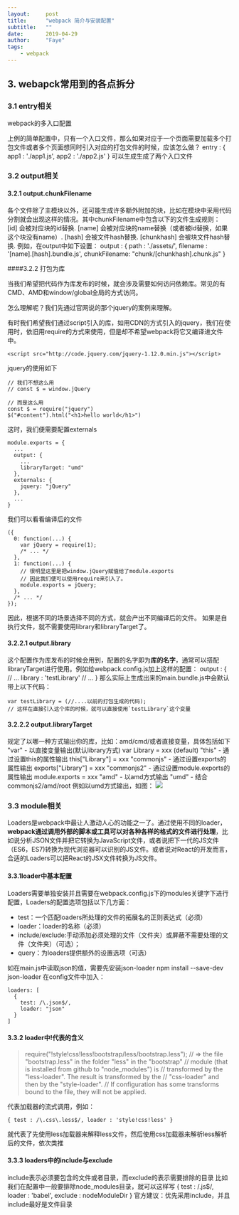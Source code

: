```yaml
---
layout:     post
title:      "webpack 简介与安装配置"
subtitle:   ""
date:       2019-04-29
author:     "Faye"
tags:
    - webpack
---
```


## 3. webapck常用到的各点拆分
### 3.1 entry相关
webpack的多入口配置

上例的简单配置中，只有一个入口文件，那么如果对应于一个页面需要加载多个打包文件或者多个页面想同时引入对应的打包文件的时候，应该怎么做？
entry : {
    app1 : './app1.js',
    app2 : './app2.js'
}
可以生成生成了两个入口文件

### 3.2 output相关
#### 3.2.1 output.chunkFilename
各个文件除了主模块以外，还可能生成许多额外附加的块，比如在模块中采用代码分割就会出现这样的情况。其中chunkFilename中包含以下的文件生成规则：
[id] 会被对应块的id替换.
[name] 会被对应块的name替换（或者被id替换，如果这个块没有name）.
[hash] 会被文件hash替换.
[chunkhash] 会被块文件hash替换.
例如，在output中如下设置：
output : {
    path : './assets/',
    filename : '[name].[hash].bundle.js',
    chunkFilename: "chunk/[chunkhash].chunk.js"
}

####3.2.2 打包为库

当我们希望把代码作为库发布的时候，就会涉及需要如何访问依赖库。常见的有CMD、AMD和window/global全局的方式访问。

怎么理解呢？我们先通过官网说的那个jquery的案例来理解。

有时我们希望我们通过script引入的库，如用CDN的方式引入的jquery，我们在使用时，依旧用require的方式来使用，但是却不希望webpack将它又编译进文件中。

    <script src="http://code.jquery.com/jquery-1.12.0.min.js"></script>
    
jquery的使用如下

```
// 我们不想这么用
// const $ = window.jQuery

// 而是这么用
const $ = require("jquery")
$("#content").html("<h1>hello world</h1>")
```

这时，我们便需要配置externals

```
module.exports = {
  ...
  output: {
    ...
    libraryTarget: "umd"
  },
  externals: {
    jquery: "jQuery"
  },
  ...
}
```

我们可以看看编译后的文件

```
({
  0: function(...) {
    var jQuery = require(1);
    /* ... */
  },
  1: function(...) {
    // 很明显这里是把window.jQuery赋值给了module.exports
    // 因此我们便可以使用require来引入了。
    module.exports = jQuery;
  },
  /* ... */
});
```

因此，根据不同的场景选择不同的方式，就会产出不同编译后的文件。
如果是自执行文件，就不需要使用library和libraryTarget了。  

#### 3.2.2.1 output.library
这个配置作为库发布的时候会用到，配置的名字即为**库的名字**，通常可以搭配libraryTarget进行使用。例如给webpack.config.js加上这样的配置：
output : {
    // ...
    library : 'testLibrary'
    // ...
}
那么实际上生成出来的main.bundle.js中会默认带上以下代码：
```
var testLibrary = (//....以前的打包生成的代码);
// 这样在直接引入这个库的时候，就可以直接使用`testLibrary`这个变量
```

#### 3.2.2.2 output.libraryTarget
规定了以哪一种方式输出你的库，比如：amd/cmd/或者直接变量，具体包括如下
"var" - 以直接变量输出(默认library方式) var Library = xxx (default)
"this" - 通过设置this的属性输出 this["Library"] = xxx
"commonjs" - 通过设置exports的属性输出 exports["Library"] = xxx
"commonjs2" - 通过设置module.exports的属性输出 module.exports = xxx
"amd" - 以amd方式输出
"umd" - 结合commonjs2/amd/root
例如以umd方式输出，如图：
![](http://img.blog.csdn.net/20160723142325583)

### 3.3 module相关
Loaders是webpack中最让人激动人心的功能之一了。通过使用不同的loader，**webpack通过调用外部的脚本或工具可以对各种各样的格式的文件进行处理**，比如说分析JSON文件并把它转换为JavaScript文件，或者说把下一代的JS文件（ES6，ES7)转换为现代浏览器可以识别的JS文件。或者说对React的开发而言，合适的Loaders可以把React的JSX文件转换为JS文件。
#### 3.3.1loader中基本配置  
Loaders需要单独安装并且需要在webpack.config.js下的modules关键字下进行配置，Loaders的配置选项包括以下几方面：

- test：一个匹配loaders所处理的文件的拓展名的正则表达式（必须）
- loader：loader的名称（必须）
- include/exclude:手动添加必须处理的文件（文件夹）或屏蔽不需要处理的文件（文件夹）（可选）；
- query：为loaders提供额外的设置选项（可选）

如在main.js中读取json的值，需要先安装json-loader
    npm install --save-dev json-loader
在config文件中加入：  
```
loaders: [
  {
    test: /\.json$/,
    loader: "json"
  }
]
```  
#### 3.3.2 loader中!代表的含义
>require("!style!css!less!bootstrap/less/bootstrap.less");
// => the file "bootstrap.less" in the folder "less" in the "bootstrap"
// module (that is installed from github to "node_modules") is
// transformed by the "less-loader". The result is transformed by the
// "css-loader" and then by the "style-loader".
// If configuration has some transforms bound to the file, they will not be applied.

代表加载器的流式调用，例如：
    
    { test : /\.css\.less$/, loader : 'style!css!less' }
      
就代表了先使用less加载器来解释less文件，然后使用css加载器来解析less解析后的文件，依次类推

#### 3.3.3 loaders中的include与exclude
include表示必须要包含的文件或者目录，而exclude的表示需要排除的目录
比如我们在配置中一般要排除node_modules目录，就可以这样写
{ 
    test : /\.js$/, 
    loader : 'babel',
    exclude : nodeModuleDir 
}
官方建议：优先采用include，并且include最好是文件目录

